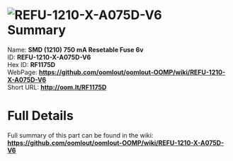 
![REFU-1210-X-A075D-V6](https://github.com/oomlout/oomlout-OOMP/blob/master/parts/REFU-1210-X-A075D-V6/REFU-1210-X-A075D-V6_420.jpg)   
Summary
=================
  
Name: __SMD (1210) 750 mA Resetable Fuse 6v__    
ID: __REFU-1210-X-A075D-V6__   
Hex ID: __RF1175D__   
WebPage: __https://github.com/oomlout/oomlout-OOMP/wiki/REFU-1210-X-A075D-V6__   
Short URL: __http://oom.lt/RF1175D__   

Full Details
==========================
Full summary of this part can be found in the wiki:   
__https://github.com/oomlout/oomlout-OOMP/wiki/REFU-1210-X-A075D-V6__    

